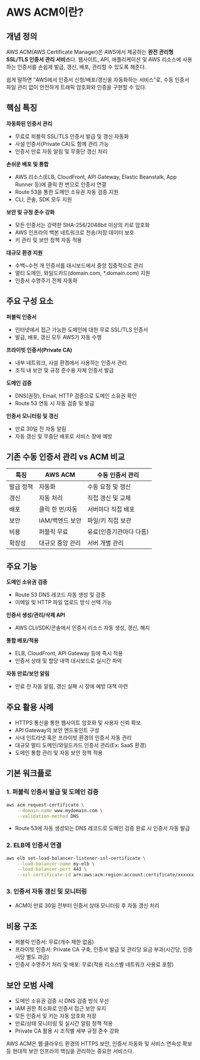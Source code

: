 # AWS ACM이란?

## 개념 정의
AWS ACM(AWS Certificate Manager)은 AWS에서 제공하는 **완전 관리형 SSL/TLS 인증서 관리 서비스**다. 웹사이트, API, 애플리케이션 및 AWS 리소스에 사용하는 인증서를 손쉽게 발급, 갱신, 배포, 관리할 수 있도록 해준다.

쉽게 말하면 “AWS에서 인증서 신청/배포/갱신을 자동화하는 서비스”로, 수동 인증서 파일 관리 없이 안전하게 트래픽 암호화와 인증을 구현할 수 있다.

## 핵심 특징

**자동화된 인증서 관리**
- 무료로 퍼블릭 SSL/TLS 인증서 발급 및 갱신 자동화
- 사설 인증서(Private CA)도 함께 관리 가능
- 인증서 만료 자동 알림 및 무중단 갱신 처리

**손쉬운 배포 및 통합**
- AWS 리소스(ELB, CloudFront, API Gateway, Elastic Beanstalk, App Runner 등)에 클릭 한 번으로 인증서 연결
- Route 53을 통한 도메인 소유권 자동 검증 지원
- CLI, 콘솔, SDK 모두 지원

**보안 및 규정 준수 강화**
- 모든 인증서는 강력한 SHA-256/2048bit 이상의 키로 암호화
- AWS 인프라의 백본 네트워크로 전송/저장 데이터 보호
- 키 관리 및 보안 정책 자동 적용

**대규모 환경 지원**
- 수백~수천 개 인증서를 대시보드에서 중앙 집중적으로 관리
- 멀티 도메인, 와일드카드(domain.com, *.domain.com) 지원
- 인증서 수명주기 전체 자동화

## 주요 구성 요소

**퍼블릭 인증서**
- 인터넷에서 접근 가능한 도메인에 대한 무료 SSL/TLS 인증서
- 발급, 배포, 갱신 모두 AWS가 자동 수행

**프라이빗 인증서(Private CA)**
- 내부 네트워크, 사설 환경에서 사용하는 인증서 관리
- 조직 내 보안 및 규정 준수용 자체 인증서 발급

**도메인 검증**
- DNS(권장), Email, HTTP 검증으로 도메인 소유권 확인
- Route 53 연동 시 자동 검증 및 발급

**인증서 모니터링 및 갱신**
- 만료 30일 전 자동 알림
- 자동 갱신 및 무중단 배포로 서비스 장애 예방

## 기존 수동 인증서 관리 vs ACM 비교

| 특징     | AWS ACM          | 수동 인증서 관리      |
|----------|------------------|----------------------|
| 발급 정책 | 자동화           | 수동 요청 및 갱신    |
| 갱신      | 자동 처리        | 직접 갱신 및 교체    |
| 배포      | 클릭 한 번/자동  | 서버마다 직접 배포   |
| 보안      | IAM/백엔드 보안  | 파일/키 직접 보관    |
| 비용      | 퍼블릭 무료      | 유료(인증기관마다 다름) |
| 확장성    | 대규모 중앙 관리 | 서버 개별 관리       |

## 주요 기능

**도메인 소유권 검증**
- Route 53 DNS 레코드 자동 생성 및 검증
- 이메일 및 HTTP 파일 업로드 방식 선택 가능

**인증서 생성/관리/삭제 API**
- AWS CLI/SDK/콘솔에서 인증서 리소스 자동 생성, 갱신, 해지

**통합 배포/적용**
- ELB, CloudFront, API Gateway 등에 즉시 적용
- 인증서 상태 및 할당 내역 대시보드로 실시간 파악

**자동 만료/보안 알림**
- 만료 전 자동 알림, 갱신 실패 시 장애 예방 대책 마련

## 주요 활용 사례

- HTTPS 통신을 통한 웹사이트 암호화 및 사용자 신뢰 확보
- API Gateway의 보안 엔드포인트 구성
- 사내 인트라넷 혹은 프라이빗 환경의 인증서 자동 관리
- 대규모 멀티 도메인/와일드카드 인증서 관리(Ex: SaaS 환경)
- 도메인 통합 관리 및 자동 보안 정책 적용

## 기본 워크플로

### 1. 퍼블릭 인증서 발급 및 도메인 검증
```bash
aws acm request-certificate \
    --domain-name www.mydomain.com \
    --validation-method DNS
```
- Route 53에 자동 생성되는 DNS 레코드로 도메인 검증 완료 시 인증서 자동 발급

### 2. ELB에 인증서 연결
```bash
aws elb set-load-balancer-listener-ssl-certificate \
    --load-balancer-name my-elb \
    --load-balancer-port 443 \
    --ssl-certificate-id arn:aws:acm:region:account:certificate/xxxxxx
```

### 3. 인증서 자동 갱신 및 모니터링
- ACM이 만료 30일 전부터 인증서 상태 모니터링 후 자동 갱신 처리

## 비용 구조

- 퍼블릭 인증서: 무료(개수 제한 없음)
- 프라이빗 인증서: Private CA 구축, 인증서 발급 및 관리당 요금 부과(시간당, 인증서당 별도 과금)
- 인증서 수명주기 처리 및 배포: 무료(적용 리소스별 네트워크 사용료 포함)

## 보안 모범 사례

- 도메인 소유권 검증 시 DNS 검증 방식 우선
- IAM 권한 최소화로 인증서 접근 보안 유지
- 모든 인증서 및 키는 자동 암호화 저장
- 만료/상태 모니터링 및 실시간 알림 정책 적용
- Private CA 활용 시 조직별 세부 규정 준수 강화

AWS ACM은 웹·클라우드 환경의 HTTPS 보안, 인증서 자동화 및 서비스 연속성 확보 등 현대적 보안 인프라의 핵심을 관리하는 중요한 서비스다.
